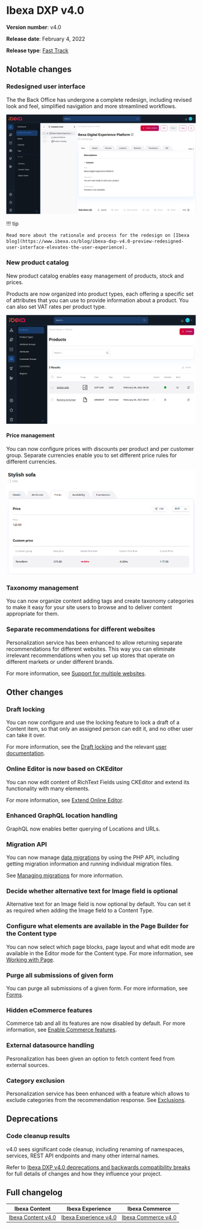 # Ibexa DXP v4.0

**Version number**: v4.0

**Release date**: February 4, 2022

**Release type**: [Fast Track](../community_resources/release_process.md#release-process)

## Notable changes

### Redesigned user interface

The the Back Office has undergone a complete redesign, including revised look and feel,
simplified navigation and more streamlined workflows.

![New UI](img/4.0_new_ui.png)

!!! tip

    Read more about the rationale and process for the redesign on [Ibexa blog](https://www.ibexa.co/blog/ibexa-dxp-v4.0-preview-redesigned-user-interface-elevates-the-user-experience).

### New product catalog

New product catalog enables easy management of products, stock and prices.

Products are now organized into product types, each offering a specific set of attributes
that you can use to provide information about a product.
You can also set VAT rates per product type.

![Product catalog](img/4.0_catalog.png)

#### Price management

You can now configure prices with discounts per product and per customer group.
Separate currencies enable you to set different price rules for different currencies.

![Price management](img/4.0_product_price.png "Managing prices in the new product catalog")

### Taxonomy management

You can now organize content adding tags and create taxonomy categories to make it easy for your 
site users to browse and to deliver content appropriate for them.

### Separate recommendations for different websites

Personalization service has been enhanced to allow returning separate recommendations 
for different websites. 
This way you can eliminate irrelevant recommendations when you set up stores that 
operate on different markets or under different brands.

For more information, see [Support for multiple websites](https://doc.ibexa.co/projects/userguide/en/latest/personalization/use_cases/#multiple-website-hosting).

## Other changes

### Draft locking

You can now configure and use the locking feature to lock a draft of a Content item, 
so that only an assigned person can edit it, and no other user can take it over. 

For more information, see the [Draft locking](../guide/workflow/workflow.md#draft-locking)
and the relevant [user documentation](https://doc.ibexa.co/projects/userguide/en/master/publishing/editorial_workflow/#draft-lock-release).

### Online Editor is now based on CKEditor

You can now edit content of RichText Fields using CKEditor and extend its functionality with many elements.

For more information, see [Extend Online Editor](../extending/extending_online_editor.md).

### Enhanced GraphQL location handling

GraphQL now enables better querying of Locations and URLs.

### Migration API

You can now manage [data migrations](../guide/data_migration/data_migration.md) by using the PHP API,
including getting migration information and running individual migration files.

See [Managing migrations](../api/public_php_api_managing_migrations.md) for more information.

### Decide whether alternative text for Image field is optional

Alternative text for an Image field is now optional by default. 
You can set it as required when adding the Image field to a Content Type.

### Configure what elements are available in the Page Builder for the Content type

You can now select which page blocks, page layout and what edit mode are available in the Editor mode for the Content type.
For more information, see [Working with Page](https://doc.ibexa.co/projects/userguide/en/latest/site_organization/working_with_page/#configure-blocks-display).

### Purge all submissions of given form

You can purge all submissions of a given form. 
For more information, see [Forms](../guide/form_builder/forms.md#form-submission-purging).

### Hidden eCommerce features

Commerce tab and all its features are now disabled by default.
For more information, see [Enable Commerce features](../guide/config_back_office.md#enable-commerce-features).

### External datasource handling

Pesronalization has been given an option to fetch content feed from external sources.

### Category exclusion 

Personalization service has been enhanced with a feature which allows to exclude categories from the recommendation response.
See [Exclusions](https://doc.ibexa.co/projects/userguide/en/master/personalization/filters/#exclusions).

## Deprecations

### Code cleanup results

v4.0 sees significant code cleanup, including renaming of namespaces, services, REST API endpoints
and many other internal names.

Refer to [Ibexa DXP v4.0 deprecations and backwards compatibility breaks](ibexa_dxp_v4.0_deprecations.md)
for full details of changes and how they influence your project.

## Full changelog

| Ibexa Content  | Ibexa Experience  | Ibexa Commerce |
|--------------|------------|------------|
| [Ibexa Content v4.0](https://github.com/ibexa/content/releases/tag/v4.0.0) | [Ibexa Experience v4.0](https://github.com/ibexa/experience/releases/tag/v4.0.0) | [Ibexa Commerce v4.0](https://github.com/ibexa/commerce/releases/tag/v4.0.0)
